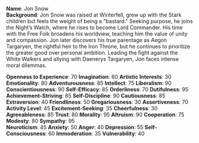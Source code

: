 **Name**: Jon Snow  
**Background**: Jon Snow was raised at Winterfell, grew up with the Stark children but feels the weight of being a "bastard." Seeking purpose, he joins the Night’s Watch, where he rises to become Lord Commander. His time with the Free Folk broadens his worldview, teaching him the value of unity and compassion. Jon later discovers his true parentage as Aegon Targaryen, the rightful heir to the Iron Throne, but he continues to prioritize the greater good over personal ambition. Leading the fight against the White Walkers and allying with Daenerys Targaryen, Jon faces intense moral dilemmas. 

**Openness to Experience**: 70 **Imagination**: 60 **Artistic Interests**: 30 **Emotionality**: 80 **Adventurousness**: 85 **Intellect**: 75 **Liberalism**: 90  
**Conscientiousness**: 90 **Self-Efficacy**: 85 **Orderliness**: 70 **Dutifulness**: 95 **Achievement-Striving**: 85 **Self-Discipline**: 90 **Cautiousness**: 85  
**Extraversion**: 40 **Friendliness**: 50 **Gregariousness**: 30 **Assertiveness**: 70 **Activity Level**: 45 **Excitement-Seeking**: 35 **Cheerfulness**: 30  
**Agreeableness**: 85 **Trust**: 80 **Morality**: 95 **Altruism**: 90 **Cooperation**: 75 **Modesty**: 80 **Sympathy**: 95  
**Neuroticism**: 45 **Anxiety**: 50 **Anger**: 40 **Depression**: 55 **Self-Consciousness**: 60 **Immoderation**: 35 **Vulnerability**: 40  
